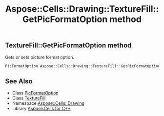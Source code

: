 ﻿---
title: Aspose::Cells::Drawing::TextureFill::GetPicFormatOption method
linktitle: GetPicFormatOption
second_title: Aspose.Cells for C++ API Reference
description: 'Aspose::Cells::Drawing::TextureFill::GetPicFormatOption method. Gets or sets picture format option in C++.'
type: docs
weight: 1200
url: /cpp/aspose.cells.drawing/texturefill/getpicformatoption/
---
## TextureFill::GetPicFormatOption method


Gets or sets picture format option.

```cpp
PicFormatOption Aspose::Cells::Drawing::TextureFill::GetPicFormatOption()
```

## See Also

* Class [PicFormatOption](../../picformatoption/)
* Class [TextureFill](../)
* Namespace [Aspose::Cells::Drawing](../../)
* Library [Aspose.Cells for C++](../../../)
